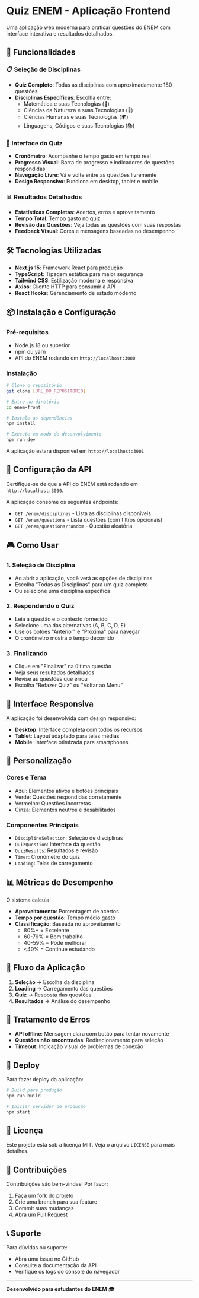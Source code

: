 # Quiz ENEM - Aplicação Frontend

Uma aplicação web moderna para praticar questões do ENEM com interface interativa e resultados detalhados.

## 🚀 Funcionalidades

### 📋 Seleção de Disciplinas
- **Quiz Completo**: Todas as disciplinas com aproximadamente 180 questões
- **Disciplinas Específicas**: Escolha entre:
  - Matemática e suas Tecnologias (🔢)
  - Ciências da Natureza e suas Tecnologias (🔬)
  - Ciências Humanas e suas Tecnologias (🌍)
  - Linguagens, Códigos e suas Tecnologias (📚)

### 🎯 Interface do Quiz
- **Cronômetro**: Acompanhe o tempo gasto em tempo real
- **Progresso Visual**: Barra de progresso e indicadores de questões respondidas
- **Navegação Livre**: Vá e volte entre as questões livremente
- **Design Responsivo**: Funciona em desktop, tablet e mobile

### 📊 Resultados Detalhados
- **Estatísticas Completas**: Acertos, erros e aproveitamento
- **Tempo Total**: Tempo gasto no quiz
- **Revisão das Questões**: Veja todas as questões com suas respostas
- **Feedback Visual**: Cores e mensagens baseadas no desempenho

## 🛠️ Tecnologias Utilizadas

- **Next.js 15**: Framework React para produção
- **TypeScript**: Tipagem estática para maior segurança
- **Tailwind CSS**: Estilização moderna e responsiva
- **Axios**: Cliente HTTP para consumir a API
- **React Hooks**: Gerenciamento de estado moderno

## 📦 Instalação e Configuração

### Pré-requisitos
- Node.js 18 ou superior
- npm ou yarn
- API do ENEM rodando em `http://localhost:3000`

### Instalação
```bash
# Clone o repositório
git clone [URL_DO_REPOSITORIO]

# Entre no diretório
cd enem-front

# Instale as dependências
npm install

# Execute em modo de desenvolvimento
npm run dev
```

A aplicação estará disponível em `http://localhost:3001`

## 🔧 Configuração da API

Certifique-se de que a API do ENEM está rodando em `http://localhost:3000`. 

A aplicação consome os seguintes endpoints:
- `GET /enem/disciplines` - Lista as disciplinas disponíveis
- `GET /enem/questions` - Lista questões (com filtros opcionais)
- `GET /enem/questions/random` - Questão aleatória

## 🎮 Como Usar

### 1. Seleção de Disciplina
- Ao abrir a aplicação, você verá as opções de disciplinas
- Escolha "Todas as Disciplinas" para um quiz completo
- Ou selecione uma disciplina específica

### 2. Respondendo o Quiz
- Leia a questão e o contexto fornecido
- Selecione uma das alternativas (A, B, C, D, E)
- Use os botões "Anterior" e "Próxima" para navegar
- O cronômetro mostra o tempo decorrido

### 3. Finalizando
- Clique em "Finalizar" na última questão
- Veja seus resultados detalhados
- Revise as questões que errou
- Escolha "Refazer Quiz" ou "Voltar ao Menu"

## 📱 Interface Responsiva

A aplicação foi desenvolvida com design responsivo:
- **Desktop**: Interface completa com todos os recursos
- **Tablet**: Layout adaptado para telas médias
- **Mobile**: Interface otimizada para smartphones

## 🎨 Personalização

### Cores e Tema
- Azul: Elementos ativos e botões principais
- Verde: Questões respondidas corretamente
- Vermelho: Questões incorretas
- Cinza: Elementos neutros e desabilitados

### Componentes Principais
- `DisciplineSelection`: Seleção de disciplinas
- `QuizQuestion`: Interface da questão
- `QuizResults`: Resultados e revisão
- `Timer`: Cronômetro do quiz
- `Loading`: Telas de carregamento

## 📊 Métricas de Desempenho

O sistema calcula:
- **Aproveitamento**: Porcentagem de acertos
- **Tempo por questão**: Tempo médio gasto
- **Classificação**: Baseada no aproveitamento
  - 80%+ = Excelente
  - 60-79% = Bom trabalho
  - 40-59% = Pode melhorar
  - <40% = Continue estudando

## 🔄 Fluxo da Aplicação

1. **Seleção** → Escolha da disciplina
2. **Loading** → Carregamento das questões
3. **Quiz** → Resposta das questões
4. **Resultados** → Análise do desempenho

## 🐛 Tratamento de Erros

- **API offline**: Mensagem clara com botão para tentar novamente
- **Questões não encontradas**: Redirecionamento para seleção
- **Timeout**: Indicação visual de problemas de conexão

## 🚀 Deploy

Para fazer deploy da aplicação:

```bash
# Build para produção
npm run build

# Iniciar servidor de produção
npm start
```

## 📄 Licença

Este projeto está sob a licença MIT. Veja o arquivo `LICENSE` para mais detalhes.

## 🤝 Contribuições

Contribuições são bem-vindas! Por favor:
1. Faça um fork do projeto
2. Crie uma branch para sua feature
3. Commit suas mudanças
4. Abra um Pull Request

## 📞 Suporte

Para dúvidas ou suporte:
- Abra uma issue no GitHub
- Consulte a documentação da API
- Verifique os logs do console do navegador

---

**Desenvolvido para estudantes do ENEM** 🎓
